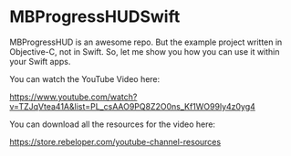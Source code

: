 # MBProgressHUDSwift
MBProgressHUD is an awesome repo. But the example project written in Objective-C, not in Swift. So, let me show you how you can use it within your Swift apps.

You can watch the YouTube Video here:

https://www.youtube.com/watch?v=TZJqVtea41A&list=PL_csAAO9PQ8Z2O0ns_Kf1WO99ly4z0yg4

You can download all the resources for the video here: 

https://store.rebeloper.com/youtube-channel-resources
